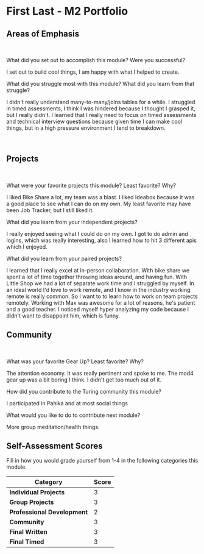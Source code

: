 # First Last - M2 Portfolio

## Areas of Emphasis
<br>

What did you set out to accomplish this module? Were you successful?
<br>

I set out to build cool things, I am happy with what I helped to create.
<br>

What did you struggle most with this module? What did you learn from that struggle?
<br>

  I didn't really understand many-to-many/joins tables for a while. I struggled in timed assessments, I think I was hindered because I thought I grasped it, but I really didn't.
  I learned that I really need to focus on timed assessments and technical interview questions
  because given time I can make cool things, but in a high pressure environment I tend to breakdown.

  <br>


## Projects
<br>

What were your favorite projects this module? Least favorite? Why?
<br>

I liked Bike Share a lot, my team was a blast. I liked Ideabox because it was a good place to see
what I can do on my own. My least favorite may have been Job Tracker, but I still liked it.
<br>

What did you learn from your independent projects?
<br>


I really enjoyed seeing what I could do on my own. I got to do admin and logins, which was really interesting, also I learned how to hit 3 different apis which I enjoyed.
<br>

What did you learn from your paired projects?
<br>

I learned that I really excel at in-person collaboration. With bike share we spent a lot of time together throwing ideas around, and having fun. With Little Shop we had a lot of separate work time and I struggled by myself. In an ideal world I'd love to work remote, and I know in the industry working remote is really common. So I want to to learn how to work on team projects remotely. Working with Max was awesome for a lot of reasons, he's patient and a good teacher. I noticed myself hyper analyzing my code because I didn't want to disappoint him, which is funny.
<br>

## Community
<br>


What was your favorite Gear Up? Least favorite? Why?
<br>

 The attention economy. It was really pertinent and spoke to me. The mod4 gear up was a bit boring I think. I didn't get too much out of it.
<br>


How did you contribute to the Turing community this module?
<br>

I participated in Pahlka and at most social things
<br>

What would you like to do to contribute next module?
<br>

More group meditation/health things.
<br>

## Self-Assessment Scores

Fill in how you would grade yourself from 1-4 in the following categories this module.

| Category                     | Score |
| -----------------------------| ----- |
| **Individual Projects**      |   3   |
| **Group Projects**           |   3   |
| **Professional Development** |   2   |
| **Community**                |   3   |
| **Final Written**            |   3   |
| **Final Timed**              |   3   |
